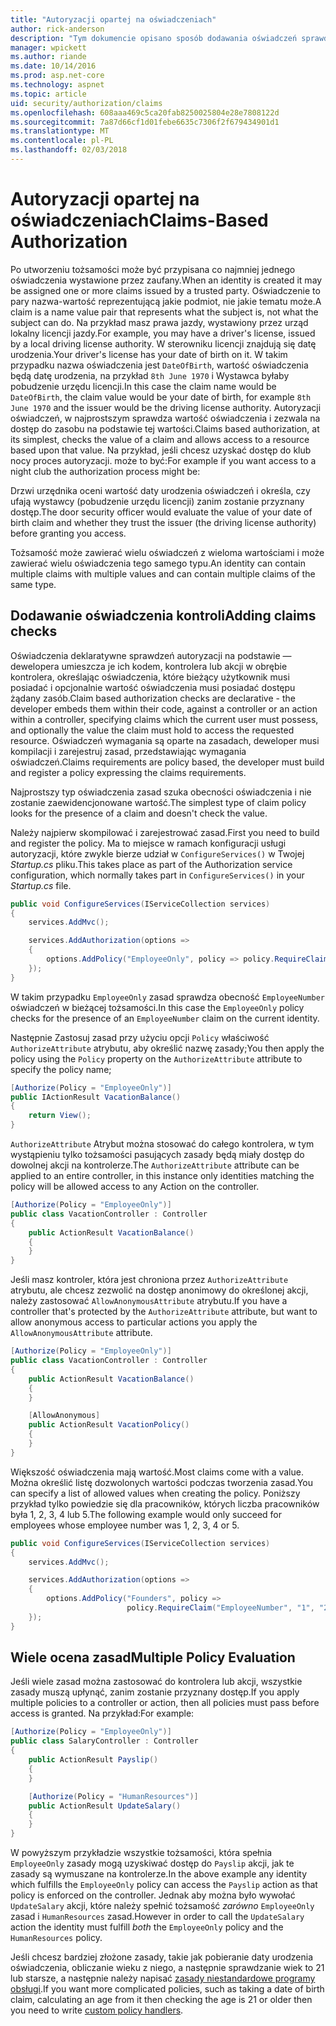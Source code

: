 ```yaml
---
title: "Autoryzacji opartej na oświadczeniach"
author: rick-anderson
description: "Tym dokumencie opisano sposób dodawania oświadczeń sprawdzeń autoryzacji w aplikacji platformy ASP.NET Core."
manager: wpickett
ms.author: riande
ms.date: 10/14/2016
ms.prod: asp.net-core
ms.technology: aspnet
ms.topic: article
uid: security/authorization/claims
ms.openlocfilehash: 608aaa469c5ca20fab8250025804e28e7808122d
ms.sourcegitcommit: 7a87d66cf1d01febe6635c7306f2f679434901d1
ms.translationtype: MT
ms.contentlocale: pl-PL
ms.lasthandoff: 02/03/2018
---
```

# <a name="claims-based-authorization"></a><span data-ttu-id="4819c-103">Autoryzacji opartej na oświadczeniach</span><span class="sxs-lookup"><span data-stu-id="4819c-103">Claims-Based Authorization</span></span>

<a name="security-authorization-claims-based"></a>

<span data-ttu-id="4819c-104">Po utworzeniu tożsamości może być przypisana co najmniej jednego oświadczenia wystawione przez zaufany.</span><span class="sxs-lookup"><span data-stu-id="4819c-104">When an identity is created it may be assigned one or more claims issued by a trusted party.</span></span> <span data-ttu-id="4819c-105">Oświadczenie to pary nazwa-wartość reprezentującą jakie podmiot, nie jakie tematu może.</span><span class="sxs-lookup"><span data-stu-id="4819c-105">A claim is a name value pair that represents what the subject is, not what the subject can do.</span></span> <span data-ttu-id="4819c-106">Na przykład masz prawa jazdy, wystawiony przez urząd lokalny licencji jazdy.</span><span class="sxs-lookup"><span data-stu-id="4819c-106">For example, you may have a driver's license, issued by a local driving license authority.</span></span> <span data-ttu-id="4819c-107">W sterowniku licencji znajdują się datę urodzenia.</span><span class="sxs-lookup"><span data-stu-id="4819c-107">Your driver's license has your date of birth on it.</span></span> <span data-ttu-id="4819c-108">W takim przypadku nazwa oświadczenia jest `DateOfBirth`, wartość oświadczenia będą datę urodzenia, na przykład `8th June 1970` i Wystawca byłaby pobudzenie urzędu licencji.</span><span class="sxs-lookup"><span data-stu-id="4819c-108">In this case the claim name would be `DateOfBirth`, the claim value would be your date of birth, for example `8th June 1970` and the issuer would be the driving license authority.</span></span> <span data-ttu-id="4819c-109">Autoryzacji oświadczeń, w najprostszym sprawdza wartość oświadczenia i zezwala na dostęp do zasobu na podstawie tej wartości.</span><span class="sxs-lookup"><span data-stu-id="4819c-109">Claims based authorization, at its simplest, checks the value of a claim and allows access to a resource based upon that value.</span></span> <span data-ttu-id="4819c-110">Na przykład, jeśli chcesz uzyskać dostęp do klub nocy proces autoryzacji. może to być:</span><span class="sxs-lookup"><span data-stu-id="4819c-110">For example if you want access to a night club the authorization process might be:</span></span>

<span data-ttu-id="4819c-111">Drzwi urzędnika oceni wartość daty urodzenia oświadczeń i określa, czy ufają wystawcy (pobudzenie urzędu licencji) zanim zostanie przyznany dostęp.</span><span class="sxs-lookup"><span data-stu-id="4819c-111">The door security officer would evaluate the value of your date of birth claim and whether they trust the issuer (the driving license authority) before granting you access.</span></span>

<span data-ttu-id="4819c-112">Tożsamość może zawierać wielu oświadczeń z wieloma wartościami i może zawierać wielu oświadczenia tego samego typu.</span><span class="sxs-lookup"><span data-stu-id="4819c-112">An identity can contain multiple claims with multiple values and can contain multiple claims of the same type.</span></span>

## <a name="adding-claims-checks"></a><span data-ttu-id="4819c-113">Dodawanie oświadczenia kontroli</span><span class="sxs-lookup"><span data-stu-id="4819c-113">Adding claims checks</span></span>

<span data-ttu-id="4819c-114">Oświadczenia deklaratywne sprawdzeń autoryzacji na podstawie — dewelopera umieszcza je ich kodem, kontrolera lub akcji w obrębie kontrolera, określając oświadczenia, które bieżący użytkownik musi posiadać i opcjonalnie wartość oświadczenia musi posiadać dostępu żądany zasób.</span><span class="sxs-lookup"><span data-stu-id="4819c-114">Claim based authorization checks are declarative - the developer embeds them within their code, against a controller or an action within a controller, specifying claims which the current user must possess, and optionally the value the claim must hold to access the requested resource.</span></span> <span data-ttu-id="4819c-115">Oświadczeń wymagania są oparte na zasadach, deweloper musi kompilacji i zarejestruj zasad, przedstawiając wymagania oświadczeń.</span><span class="sxs-lookup"><span data-stu-id="4819c-115">Claims requirements are policy based, the developer must build and register a policy expressing the claims requirements.</span></span>

<span data-ttu-id="4819c-116">Najprostszy typ oświadczenia zasad szuka obecności oświadczenia i nie zostanie zaewidencjonowane wartość.</span><span class="sxs-lookup"><span data-stu-id="4819c-116">The simplest type of claim policy looks for the presence of a claim and doesn't check the value.</span></span>

<span data-ttu-id="4819c-117">Należy najpierw skompilować i zarejestrować zasad.</span><span class="sxs-lookup"><span data-stu-id="4819c-117">First you need to build and register the policy.</span></span> <span data-ttu-id="4819c-118">Ma to miejsce w ramach konfiguracji usługi autoryzacji, które zwykle bierze udział w `ConfigureServices()` w Twojej *Startup.cs* pliku.</span><span class="sxs-lookup"><span data-stu-id="4819c-118">This takes place as part of the Authorization service configuration, which normally takes part in `ConfigureServices()` in your *Startup.cs* file.</span></span>

```csharp
public void ConfigureServices(IServiceCollection services)
{
    services.AddMvc();

    services.AddAuthorization(options =>
    {
        options.AddPolicy("EmployeeOnly", policy => policy.RequireClaim("EmployeeNumber"));
    });
}
```

<span data-ttu-id="4819c-119">W takim przypadku `EmployeeOnly` zasad sprawdza obecność `EmployeeNumber` oświadczeń w bieżącej tożsamości.</span><span class="sxs-lookup"><span data-stu-id="4819c-119">In this case the `EmployeeOnly` policy checks for the presence of an `EmployeeNumber` claim on the current identity.</span></span>

<span data-ttu-id="4819c-120">Następnie Zastosuj zasad przy użyciu opcji `Policy` właściwość `AuthorizeAttribute` atrybutu, aby określić nazwę zasady;</span><span class="sxs-lookup"><span data-stu-id="4819c-120">You then apply the policy using the `Policy` property on the `AuthorizeAttribute` attribute to specify the policy name;</span></span>

```csharp
[Authorize(Policy = "EmployeeOnly")]
public IActionResult VacationBalance()
{
    return View();
}
```

<span data-ttu-id="4819c-121">`AuthorizeAttribute` Atrybut można stosować do całego kontrolera, w tym wystąpieniu tylko tożsamości pasujących zasady będą miały dostęp do dowolnej akcji na kontrolerze.</span><span class="sxs-lookup"><span data-stu-id="4819c-121">The `AuthorizeAttribute` attribute can be applied to an entire controller, in this instance only identities matching the policy will be allowed access to any Action on the controller.</span></span>

```csharp
[Authorize(Policy = "EmployeeOnly")]
public class VacationController : Controller
{
    public ActionResult VacationBalance()
    {
    }
}
```

<span data-ttu-id="4819c-122">Jeśli masz kontroler, która jest chroniona przez `AuthorizeAttribute` atrybutu, ale chcesz zezwolić na dostęp anonimowy do określonej akcji, należy zastosować `AllowAnonymousAttribute` atrybutu.</span><span class="sxs-lookup"><span data-stu-id="4819c-122">If you have a controller that's protected by the `AuthorizeAttribute` attribute, but want to allow anonymous access to particular actions you apply the `AllowAnonymousAttribute` attribute.</span></span>

```csharp
[Authorize(Policy = "EmployeeOnly")]
public class VacationController : Controller
{
    public ActionResult VacationBalance()
    {
    }

    [AllowAnonymous]
    public ActionResult VacationPolicy()
    {
    }
}
```

<span data-ttu-id="4819c-123">Większość oświadczenia mają wartość.</span><span class="sxs-lookup"><span data-stu-id="4819c-123">Most claims come with a value.</span></span> <span data-ttu-id="4819c-124">Można określić listę dozwolonych wartości podczas tworzenia zasad.</span><span class="sxs-lookup"><span data-stu-id="4819c-124">You can specify a list of allowed values when creating the policy.</span></span> <span data-ttu-id="4819c-125">Poniższy przykład tylko powiedzie się dla pracowników, których liczba pracowników była 1, 2, 3, 4 lub 5.</span><span class="sxs-lookup"><span data-stu-id="4819c-125">The following example would only succeed for employees whose employee number was 1, 2, 3, 4 or 5.</span></span>

```csharp
public void ConfigureServices(IServiceCollection services)
{
    services.AddMvc();

    services.AddAuthorization(options =>
    {
        options.AddPolicy("Founders", policy =>
                          policy.RequireClaim("EmployeeNumber", "1", "2", "3", "4", "5"));
    });
}
```

## <a name="multiple-policy-evaluation"></a><span data-ttu-id="4819c-126">Wiele ocena zasad</span><span class="sxs-lookup"><span data-stu-id="4819c-126">Multiple Policy Evaluation</span></span>

<span data-ttu-id="4819c-127">Jeśli wiele zasad można zastosować do kontrolera lub akcji, wszystkie zasady muszą upłynąć, zanim zostanie przyznany dostęp.</span><span class="sxs-lookup"><span data-stu-id="4819c-127">If you apply multiple policies to a controller or action, then all policies must pass before access is granted.</span></span> <span data-ttu-id="4819c-128">Na przykład:</span><span class="sxs-lookup"><span data-stu-id="4819c-128">For example:</span></span>

```csharp
[Authorize(Policy = "EmployeeOnly")]
public class SalaryController : Controller
{
    public ActionResult Payslip()
    {
    }

    [Authorize(Policy = "HumanResources")]
    public ActionResult UpdateSalary()
    {
    }
}
```

<span data-ttu-id="4819c-129">W powyższym przykładzie wszystkie tożsamości, która spełnia `EmployeeOnly` zasady mogą uzyskiwać dostęp do `Payslip` akcji, jak te zasady są wymuszane na kontrolerze.</span><span class="sxs-lookup"><span data-stu-id="4819c-129">In the above example any identity which fulfills the `EmployeeOnly` policy can access the `Payslip` action as that policy is enforced on the controller.</span></span> <span data-ttu-id="4819c-130">Jednak aby można było wywołać `UpdateSalary` akcji, które należy spełnić tożsamość *zarówno* `EmployeeOnly` zasad i `HumanResources` zasad.</span><span class="sxs-lookup"><span data-stu-id="4819c-130">However in order to call the `UpdateSalary` action the identity must fulfill *both* the `EmployeeOnly` policy and the `HumanResources` policy.</span></span>

<span data-ttu-id="4819c-131">Jeśli chcesz bardziej złożone zasady, takie jak pobieranie daty urodzenia oświadczenia, obliczanie wieku z niego, a następnie sprawdzanie wiek to 21 lub starsze, a następnie należy napisać [zasady niestandardowe programy obsługi](policies.md).</span><span class="sxs-lookup"><span data-stu-id="4819c-131">If you want more complicated policies, such as taking a date of birth claim, calculating an age from it then checking the age is 21 or older then you need to write [custom policy handlers](policies.md).</span></span>

